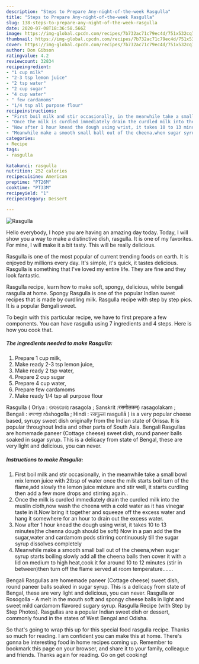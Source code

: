 ```yaml
---
description: "Steps to Prepare Any-night-of-the-week Rasgulla"
title: "Steps to Prepare Any-night-of-the-week Rasgulla"
slug: 138-steps-to-prepare-any-night-of-the-week-rasgulla
date: 2020-07-08T18:36:58.566Z
image: https://img-global.cpcdn.com/recipes/7b732ac71c79ec4d/751x532cq70/rasgulla-recipe-main-photo.jpg
thumbnail: https://img-global.cpcdn.com/recipes/7b732ac71c79ec4d/751x532cq70/rasgulla-recipe-main-photo.jpg
cover: https://img-global.cpcdn.com/recipes/7b732ac71c79ec4d/751x532cq70/rasgulla-recipe-main-photo.jpg
author: Don Gibson
ratingvalue: 4.2
reviewcount: 32834
recipeingredient:
- "1 cup milk"
- "2-3 tsp lemon juice"
- "2 tsp water"
- "2 cup sugar"
- "4 cup water"
- " few cardamoms"
- "1/4 tsp all purpose flour"
recipeinstructions:
- "First boil milk and stir occasionally, in the meanwhile take a small bowl mix lemon juice with 2tbsp of water once the milk starts boil turn of the flame,add slowly the lemon juice mixture and stir well, it starts curdling then add a few more drops and stirring again.."
- "Once the milk is curdled immediately drain the curdled milk into the muslin cloth,now wash the cheena with a cold water as it has vinegar taste in it.Now bring it together and squeeze off the excess water and hang it somewhere for an hour to drain out the excess water."
- "Now after 1 hour knead the dough using wrist, it takes 10 to 13 minutes(the chenna dough should be soft) Now in a pan add the the sugar,water and cardamom pods stirring continuously till the sugar syrup dissolves completely"
- "Meanwhile make a smooth small ball out of the cheena,when sugar syrup starts boiling slowly add all the cheena balls then cover it with a lid on medium to high heat,cook it for around 10 to 12 minutes (stir in between)then turn off the flame served at room temperature......."
categories:
- Recipe
tags:
- rasgulla

katakunci: rasgulla 
nutrition: 252 calories
recipecuisine: American
preptime: "PT26M"
cooktime: "PT33M"
recipeyield: "1"
recipecategory: Dessert

---
```



![Rasgulla](https://img-global.cpcdn.com/recipes/7b732ac71c79ec4d/751x532cq70/rasgulla-recipe-main-photo.jpg)

Hello everybody, I hope you are having an amazing day today. Today, I will show you a way to make a distinctive dish, rasgulla. It is one of my favorites. For mine, I will make it a bit tasty. This will be really delicious.

Rasgulla is one of the most popular of current trending foods on earth. It is enjoyed by millions every day. It's simple, it's quick, it tastes delicious. Rasgulla is something that I've loved my entire life. They are fine and they look fantastic.

Rasgulla recipe, learn how to make soft, spongy, delicious, white bengali rasgulla at home. Spongy Rasgulla is one of the popular Indian sweet recipes that is made by curdling milk. Rasgulla recipe with step by step pics. It is a popular Bengali sweet.


To begin with this particular recipe, we have to first prepare a few components. You can have rasgulla using 7 ingredients and 4 steps. Here is how you cook that.

<!--inarticleads1-->

##### The ingredients needed to make Rasgulla:

1. Prepare 1 cup milk,
1. Make ready 2-3 tsp lemon juice,
1. Make ready 2 tsp water,
1. Prepare 2 cup sugar
1. Prepare 4 cup water,
1. Prepare  few cardamoms
1. Make ready 1/4 tsp all purpose flour


Rasgulla ( Oriya : ରସଗୋଲା rasagola ; Sanskrit :रसगोलकम्) rasagolakam ; Bengali : রসগোল্লা rôshogolla ; Hindi : रसगुल्ला rasgullā ) is a very popular cheese based, syrupy sweet dish originally from the Indian state of Orissa. It is popular throughout India and other parts of South Asia. Bengali Rasgullas are homemade paneer (Cottage cheese) sweet dish, round paneer balls soaked in sugar syrup. This is a delicacy from state of Bengal, these are very light and delicious, you can never. 

<!--inarticleads2-->

##### Instructions to make Rasgulla:

1. First boil milk and stir occasionally, in the meanwhile take a small bowl mix lemon juice with 2tbsp of water once the milk starts boil turn of the flame,add slowly the lemon juice mixture and stir well, it starts curdling then add a few more drops and stirring again..
1. Once the milk is curdled immediately drain the curdled milk into the muslin cloth,now wash the cheena with a cold water as it has vinegar taste in it.Now bring it together and squeeze off the excess water and hang it somewhere for an hour to drain out the excess water.
1. Now after 1 hour knead the dough using wrist, it takes 10 to 13 minutes(the chenna dough should be soft) Now in a pan add the the sugar,water and cardamom pods stirring continuously till the sugar syrup dissolves completely
1. Meanwhile make a smooth small ball out of the cheena,when sugar syrup starts boiling slowly add all the cheena balls then cover it with a lid on medium to high heat,cook it for around 10 to 12 minutes (stir in between)then turn off the flame served at room temperature.......


Bengali Rasgullas are homemade paneer (Cottage cheese) sweet dish, round paneer balls soaked in sugar syrup. This is a delicacy from state of Bengal, these are very light and delicious, you can never. Rasgulla or Rosogolla - A melt in the mouth soft and spongy cheese balls in light and sweet mild cardamom flavored sugary syrup. Rasgulla Recipe (with Step by Step Photos). Rasgullas are a popular Indian sweet dish or dessert, commonly found in the states of West Bengal and Odisha. 

So that's going to wrap this up for this special food rasgulla recipe. Thanks so much for reading. I am confident you can make this at home. There's gonna be interesting food in home recipes coming up. Remember to bookmark this page on your browser, and share it to your family, colleague and friends. Thanks again for reading. Go on get cooking!
